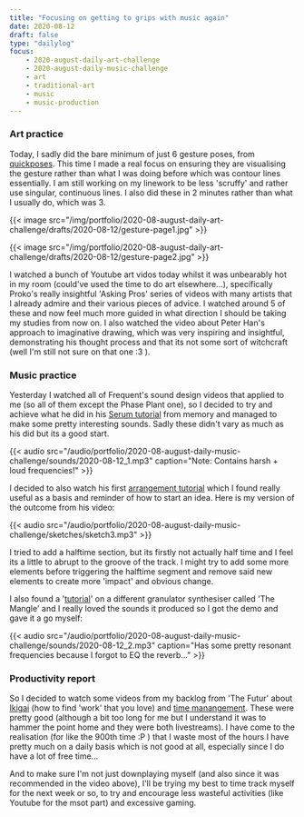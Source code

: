 ```yaml
---
title: "Focusing on getting to grips with music again"
date: 2020-08-12
draft: false
type: "dailylog"
focus:
    - 2020-august-daily-art-challenge
    - 2020-august-daily-music-challenge
    - art
    - traditional-art
    - music
    - music-production
---
```


### Art practice

Today, I sadly did the bare minimum of just 6 gesture poses, from [quickposes](https://quickposes.com). This time I made a real focus on ensuring they are visualising the gesture rather than what I was doing before which was contour lines essentially. I am still working on my linework to be less 'scruffy' and rather use singular, continuous lines. I also did these in 2 minutes rather than what I usually do, which was 3.

{{< image src="/img/portfolio/2020-08-august-daily-art-challenge/drafts/2020-08-12/gesture-page1.jpg" >}}

{{< image src="/img/portfolio/2020-08-august-daily-art-challenge/drafts/2020-08-12/gesture-page2.jpg" >}}

I watched a bunch of Youtube art vidos today whilst it was unbearably hot in my room (could've used the time to do art elsewhere...), specifically Proko's really insightful 'Asking Pros' series of videos with many artists that I already admire and their various pieces of advice. I watched around 5 of these and now feel much more guided in what direction I should be taking my studies from now on. I also watched the video about Peter Han's approach to imaginative drawing, which was very inspiring and insightful, demonstrating his thought process and that its not some sort of witchcraft (well I'm still not sure on that one :3 ).

### Music practice

Yesterday I watched all of Frequent's sound design videos that applied to me (so all of them except the Phase Plant one), so I decided to try and achieve what he did in his [Serum tutorial](https://www.youtube.com/watch?v=FG8e4EYXJsM) from memory and managed to make some pretty interesting sounds. Sadly these didn't vary as much as his did but its a good start.

{{< audio src="/audio/portfolio/2020-08-august-daily-music-challenge/sounds/2020-08-12_1.mp3" caption="Note: Contains harsh + loud frequencies!" >}}

I decided to also watch his first [arrangement tutorial](https://www.youtube.com/watch?v=FbMSYCFCVSU) which I found really useful as a basis and reminder of how to start an idea. Here is my version of the outcome from his video: 

{{< audio src="/audio/portfolio/2020-08-august-daily-music-challenge/sketches/sketch3.mp3" >}}

I tried to add a halftime section, but its firstly not actually half time and I feel its a little to abrupt to the groove of the track. I might try to add some more elements before triggering the halftime segment and remove said new elements to create more 'impact' and obvious change.

I also found a '[tutorial](https://www.youtube.com/watch?v=YfCazYfl808)' on a different granulator synthesiser called 'The Mangle' and I really loved the sounds it produced so I got the demo and gave it a go myself:

{{< audio src="/audio/portfolio/2020-08-august-daily-music-challenge/sounds/2020-08-12_2.mp3" caption="Has some pretty resonant frequencies because I forgot to EQ the reverb..." >}}

### Productivity report

So I decided to watch some videos from my backlog from 'The Futur' about [Ikigai](https://www.youtube.com/watch?v=G2SqqjRn_c0) (how to find 'work' that you love) and [time manangement](https://www.youtube.com/watch?v=Gxdk27u9UwM). These were pretty good (although a bit too long for me but I understand it was to hammer the point home and they were both livestreams). I have come to the realisation (for like the 900th time :P ) that I waste most of the hours I have pretty much on a daily basis which is not good at all, especially since I do have a lot of free time...

And to make sure I'm not just downplaying myself (and also since it was recommended in the video above), I'll be trying my best to time track myself for the next week or so, to try and encourage less wasteful activities (like Youtube for the msot part) and excessive gaming.